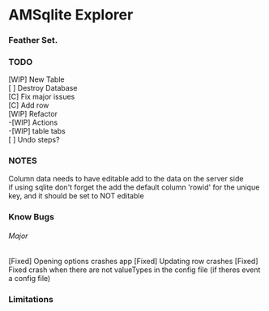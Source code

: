 # AMSqlite Explorer

### Feather Set.

### TODO
[WIP] New Table  
[ ] Destroy Database  
[C] Fix major issues  
[C] Add row  
[WIP] Refactor  
-[WIP] Actions  
-[WIP] table tabs  
[ ] Undo steps?

### NOTES
Column data needs to have editable add to the data on the server side  
if using sqlite don't forget the add the default column 'rowid' for the unique key, and it should be set to NOT editable

### Know Bugs
###### Major
[Fixed] Opening options crashes app
[Fixed] Updating row crashes
[Fixed] Fixed crash when there are not valueTypes in the config file (if theres event a config file)

### Limitations

